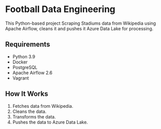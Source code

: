 # Football Data Engineering

This Python-based project Scraping Stadiums data from Wikipedia using Apache Airflow, cleans it and pushes it Azure Data Lake for processing.
## Requirements
- Python 3.9
- Docker
- PostgreSQL
- Apache Airflow 2.6
- Vagrant

## How It Works
1. Fetches data from Wikipedia.
2. Cleans the data.
3. Transforms the data.
4. Pushes the data to Azure Data Lake.
